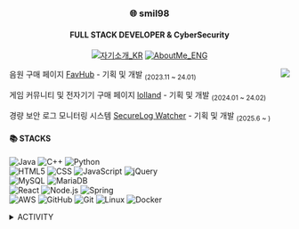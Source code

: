 

<!-- 헤더 -->
<div align="center">
  
### 🌐 smil98
#### FULL STACK DEVELOPER & CyberSecurity
[![자기소개_KR](https://img.shields.io/badge/자기소개_KR-000000?style=badge&logo=notion&logoColor=white)](https://google.com)
[![AboutMe_ENG](https://img.shields.io/badge/AboutMe_ENG-000000?style=badge&logo=notion&logoColor=white)](https://google.com)

</div>

<!-- 간단 이력 -->
<a href="https://solved.ac/dtempo"><img align="right" src="http://mazandi.herokuapp.com/api?handle=dtempo&theme=warm"/></a>
음원 구매 페이지 [FavHub](https://github.com/smil98/prj3fe-copy) - 기획 및 개발 <sub>(2023.11 ~ 24.01)</sub>

게임 커뮤니티 및 전자기기 구매 페이지 [lolland](https://github.com/smil98/lolland-front)  - 기획 및 개발 <sub>(2024.01 ~ 24.02)</sub>

경량 보안 로그 모니터링 시스템 [SecureLog Watcher](https://github.com/smil98/securelog-watcher) - 기획 및 개발 <sub>(2025.6 ~ )</sub>

<!-- 기술 -->
#### 📚 STACKS

![Java](https://img.shields.io/badge/java-007396?style=for-the-badge&logo=java&logoColor=white) 
![C++](https://img.shields.io/badge/c++-00599C?style=for-the-badge&logo=c%2B%2B&logoColor=white)
![Python](https://img.shields.io/badge/python-3776AB?style=for-the-badge&logo=python&logoColor=white)  
![HTML5](https://img.shields.io/badge/html5-E34F26?style=for-the-badge&logo=html5&logoColor=white)
![CSS](https://img.shields.io/badge/css-1572B6?style=for-the-badge&logo=css3&logoColor=white)
![JavaScript](https://img.shields.io/badge/javascript-F7DF1E?style=for-the-badge&logo=javascript&logoColor=black)
![jQuery](https://img.shields.io/badge/jquery-0769AD?style=for-the-badge&logo=jquery&logoColor=white)  
![MySQL](https://img.shields.io/badge/mysql-4479A1?style=for-the-badge&logo=mysql&logoColor=white)
![MariaDB](https://img.shields.io/badge/mariaDB-003545?style=for-the-badge&logo=mariaDB&logoColor=white)  
![React](https://img.shields.io/badge/react-61DAFB?style=for-the-badge&logo=react&logoColor=black)
![Node.js](https://img.shields.io/badge/node.js-339933?style=for-the-badge&logo=Node.js&logoColor=white)
![Spring](https://img.shields.io/badge/spring-6DB33F?style=for-the-badge&logo=spring&logoColor=white)  
![AWS](https://img.shields.io/badge/aws-232F3E?style=for-the-badge&logo=amazonwebservices&logoColor=white)
![GitHub](https://img.shields.io/badge/github-181717?style=for-the-badge&logo=github&logoColor=white)
![Git](https://img.shields.io/badge/git-F05032?style=for-the-badge&logo=git&logoColor=white)
![Linux](https://img.shields.io/badge/linux-FCC624?style=for-the-badge&logo=linux&logoColor=black) 
![Docker](https://img.shields.io/badge/docker-%230db7ed.svg?style=for-the-badge&logo=docker&logoColor=white)

<!-- 그 외 -->
<details>
<summary>ACTIVITY</summary>
<div markdown="1">
<br/>
  
|기간|활동|기록|
|:-:|:-:|:-:|
| 2023.07 ~ 2024.02 | (디지털 컨버전스) 디지털기술 융합 자바(JAVA) 응용SW 개발자 양성과정 | [기록](https://iron-prepared-cfd.notion.site/K-Digital-Trainning-Progress-Journal-491466a6a63f426094b69ac587c25873?pvs=4)|
|2025.05 ~ 2025.06 | Google Cybersecurity | 수료 |

![Top Langs](https://github-readme-stats.vercel.app/api/top-langs/?username=smil98&layout=compact)

</div>
</details>



